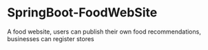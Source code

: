 # SpringBoot-FoodWebSite
A food website, users can publish their own food recommendations, businesses can register stores 
